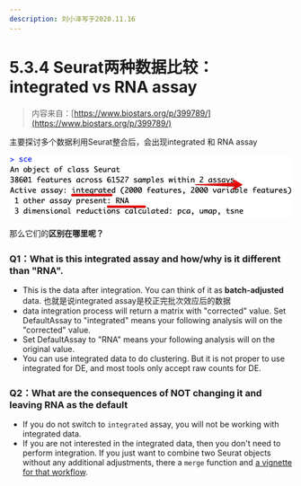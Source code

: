 ```yaml
---
description: 刘小泽写于2020.11.16
---
```


# 5.3.4 Seurat两种数据比较：integrated vs RNA assay

> 内容来自：[https://www.biostars.org/p/399789/](https://www.biostars.org/p/399789/)

主要探讨多个数据利用Seurat整合后，会出现integrated 和 RNA assay

![](../../.gitbook/assets/image%20%284%29.png)

那么它们的**区别在哪里呢？**

### Q1：What is this integrated assay and how/why is it different than "RNA".

* This is the data after integration. You can think of it as **batch-adjusted** data. 也就是说integrated assay是校正完批次效应后的数据
* data integration process will return a matrix with "corrected" value. Set DefaultAssay to "integrated" means your following analysis will on the "corrected" value. 
* Set DefaultAssay to "RNA" means your following analysis will on the original value.
* You can use integrated data to do clustering. But it is not proper to use integrated for DE, and most tools only accept raw counts for DE.

### Q2：What are the consequences of NOT changing it and leaving RNA as the default

* If you do not switch to `integrated` assay, you will not be working with integrated data. 
* If you are not interested in the integrated data, then you don't need to perform integration. If you just want to combine two Seurat objects without any additional adjustments, there a `merge` function and [a vignette for that workflow](https://satijalab.org/seurat/v3.1/merge_vignette.html).




